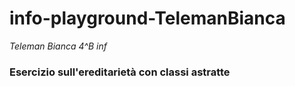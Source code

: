 # info-playground-TelemanBianca
_Teleman Bianca 4^B inf_
### Esercizio sull'ereditarietà con classi astratte